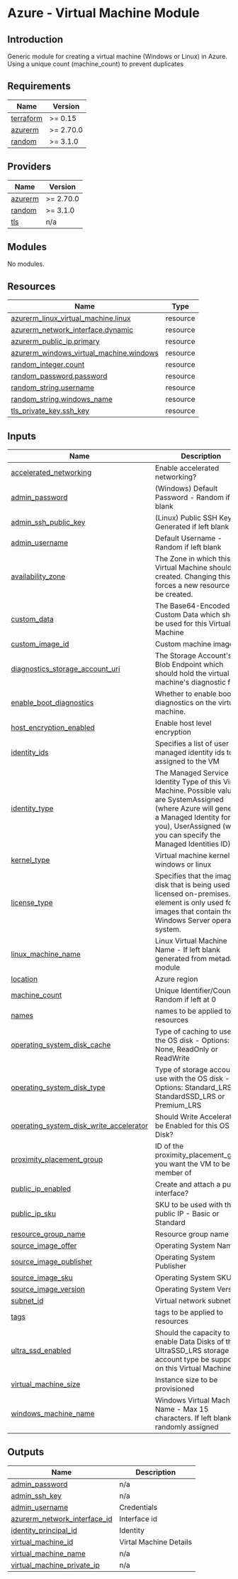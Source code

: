 # Azure - Virtual Machine Module

## Introduction
Generic module for creating a virtual machine (Windows or Linux) in Azure. 
Using a unique count (machine_count) to prevent duplicates
<br />

<!--- BEGIN_TF_DOCS --->
## Requirements

| Name | Version |
|------|---------|
| <a name="requirement_terraform"></a> [terraform](#requirement\_terraform) | >= 0.15 |
| <a name="requirement_azurerm"></a> [azurerm](#requirement\_azurerm) | >= 2.70.0 |
| <a name="requirement_random"></a> [random](#requirement\_random) | >= 3.1.0 |

## Providers

| Name | Version |
|------|---------|
| <a name="provider_azurerm"></a> [azurerm](#provider\_azurerm) | >= 2.70.0 |
| <a name="provider_random"></a> [random](#provider\_random) | >= 3.1.0 |
| <a name="provider_tls"></a> [tls](#provider\_tls) | n/a |

## Modules

No modules.

## Resources

| Name | Type |
|------|------|
| [azurerm_linux_virtual_machine.linux](https://registry.terraform.io/providers/hashicorp/azurerm/latest/docs/resources/linux_virtual_machine) | resource |
| [azurerm_network_interface.dynamic](https://registry.terraform.io/providers/hashicorp/azurerm/latest/docs/resources/network_interface) | resource |
| [azurerm_public_ip.primary](https://registry.terraform.io/providers/hashicorp/azurerm/latest/docs/resources/public_ip) | resource |
| [azurerm_windows_virtual_machine.windows](https://registry.terraform.io/providers/hashicorp/azurerm/latest/docs/resources/windows_virtual_machine) | resource |
| [random_integer.count](https://registry.terraform.io/providers/hashicorp/random/latest/docs/resources/integer) | resource |
| [random_password.password](https://registry.terraform.io/providers/hashicorp/random/latest/docs/resources/password) | resource |
| [random_string.username](https://registry.terraform.io/providers/hashicorp/random/latest/docs/resources/string) | resource |
| [random_string.windows_name](https://registry.terraform.io/providers/hashicorp/random/latest/docs/resources/string) | resource |
| [tls_private_key.ssh_key](https://registry.terraform.io/providers/hashicorp/tls/latest/docs/resources/private_key) | resource |

## Inputs

| Name | Description | Type | Default | Required |
|------|-------------|------|---------|:--------:|
| <a name="input_accelerated_networking"></a> [accelerated\_networking](#input\_accelerated\_networking) | Enable accelerated networking? | `bool` | `false` | no |
| <a name="input_admin_password"></a> [admin\_password](#input\_admin\_password) | (Windows) Default Password - Random if left blank | `string` | `""` | no |
| <a name="input_admin_ssh_public_key"></a> [admin\_ssh\_public\_key](#input\_admin\_ssh\_public\_key) | (Linux) Public SSH Key - Generated if left blank | `string` | `""` | no |
| <a name="input_admin_username"></a> [admin\_username](#input\_admin\_username) | Default Username - Random if left blank | `string` | `""` | no |
| <a name="input_availability_zone"></a> [availability\_zone](#input\_availability\_zone) | The Zone in which this Virtual Machine should be created. Changing this forces a new resource to be created. | `number` | `null` | no |
| <a name="input_custom_data"></a> [custom\_data](#input\_custom\_data) | The Base64-Encoded Custom Data which should be used for this Virtual Machine | `string` | `null` | no |
| <a name="input_custom_image_id"></a> [custom\_image\_id](#input\_custom\_image\_id) | Custom machine image ID | `string` | `null` | no |
| <a name="input_diagnostics_storage_account_uri"></a> [diagnostics\_storage\_account\_uri](#input\_diagnostics\_storage\_account\_uri) | The Storage Account's Blob Endpoint which should hold the virtual machine's diagnostic files. | `string` | `null` | no |
| <a name="input_enable_boot_diagnostics"></a> [enable\_boot\_diagnostics](#input\_enable\_boot\_diagnostics) | Whether to enable boot diagnostics on the virtual machine. | `bool` | `false` | no |
| <a name="input_host_encryption_enabled"></a> [host\_encryption\_enabled](#input\_host\_encryption\_enabled) | Enable host level encryption | `string` | `null` | no |
| <a name="input_identity_ids"></a> [identity\_ids](#input\_identity\_ids) | Specifies a list of user managed identity ids to be assigned to the VM | `list(string)` | `[]` | no |
| <a name="input_identity_type"></a> [identity\_type](#input\_identity\_type) | The Managed Service Identity Type of this Virtual Machine. Possible values are SystemAssigned (where Azure will generate a Managed Identity for you), UserAssigned (where you can specify the Managed Identities ID). | `string` | `"SystemAssigned"` | no |
| <a name="input_kernel_type"></a> [kernel\_type](#input\_kernel\_type) | Virtual machine kernel - windows or linux | `string` | `"linux"` | no |
| <a name="input_license_type"></a> [license\_type](#input\_license\_type) | Specifies that the image or disk that is being used was licensed on-premises. This element is only used for images that contain the Windows Server operating system. | `string` | `null` | no |
| <a name="input_linux_machine_name"></a> [linux\_machine\_name](#input\_linux\_machine\_name) | Linux Virtual Machine Name - If left blank generated from metadata module | `string` | `""` | no |
| <a name="input_location"></a> [location](#input\_location) | Azure region | `string` | n/a | yes |
| <a name="input_machine_count"></a> [machine\_count](#input\_machine\_count) | Unique Identifier/Count - Random if left at 0 | `number` | `0` | no |
| <a name="input_names"></a> [names](#input\_names) | names to be applied to resources | `map(string)` | n/a | yes |
| <a name="input_operating_system_disk_cache"></a> [operating\_system\_disk\_cache](#input\_operating\_system\_disk\_cache) | Type of caching to use on the OS disk - Options: None, ReadOnly or ReadWrite | `string` | `"ReadWrite"` | no |
| <a name="input_operating_system_disk_type"></a> [operating\_system\_disk\_type](#input\_operating\_system\_disk\_type) | Type of storage account to use with the OS disk - Options: Standard\_LRS, StandardSSD\_LRS or Premium\_LRS | `string` | `"StandardSSD_LRS"` | no |
| <a name="input_operating_system_disk_write_accelerator"></a> [operating\_system\_disk\_write\_accelerator](#input\_operating\_system\_disk\_write\_accelerator) | Should Write Accelerator be Enabled for this OS Disk? | `bool` | `false` | no |
| <a name="input_proximity_placement_group"></a> [proximity\_placement\_group](#input\_proximity\_placement\_group) | ID of the proximity\_placement\_group you want the VM to be a member of | `string` | `null` | no |
| <a name="input_public_ip_enabled"></a> [public\_ip\_enabled](#input\_public\_ip\_enabled) | Create and attach a public interface? | `bool` | `false` | no |
| <a name="input_public_ip_sku"></a> [public\_ip\_sku](#input\_public\_ip\_sku) | SKU to be used with this public IP - Basic or Standard | `string` | `"Standard"` | no |
| <a name="input_resource_group_name"></a> [resource\_group\_name](#input\_resource\_group\_name) | Resource group name | `string` | n/a | yes |
| <a name="input_source_image_offer"></a> [source\_image\_offer](#input\_source\_image\_offer) | Operating System Name | `string` | `null` | no |
| <a name="input_source_image_publisher"></a> [source\_image\_publisher](#input\_source\_image\_publisher) | Operating System Publisher | `string` | `null` | no |
| <a name="input_source_image_sku"></a> [source\_image\_sku](#input\_source\_image\_sku) | Operating System SKU | `string` | `null` | no |
| <a name="input_source_image_version"></a> [source\_image\_version](#input\_source\_image\_version) | Operating System Version | `string` | `"latest"` | no |
| <a name="input_subnet_id"></a> [subnet\_id](#input\_subnet\_id) | Virtual network subnet ID | `string` | n/a | yes |
| <a name="input_tags"></a> [tags](#input\_tags) | tags to be applied to resources | `map(string)` | n/a | yes |
| <a name="input_ultra_ssd_enabled"></a> [ultra\_ssd\_enabled](#input\_ultra\_ssd\_enabled) | Should the capacity to enable Data Disks of the UltraSSD\_LRS storage account type be supported on this Virtual Machine. | `bool` | `false` | no |
| <a name="input_virtual_machine_size"></a> [virtual\_machine\_size](#input\_virtual\_machine\_size) | Instance size to be provisioned | `string` | n/a | yes |
| <a name="input_windows_machine_name"></a> [windows\_machine\_name](#input\_windows\_machine\_name) | Windows Virtual Machine Name - Max 15 characters. If left blank randomly assigned | `string` | `""` | no |

## Outputs

| Name | Description |
|------|-------------|
| <a name="output_admin_password"></a> [admin\_password](#output\_admin\_password) | n/a |
| <a name="output_admin_ssh_key"></a> [admin\_ssh\_key](#output\_admin\_ssh\_key) | n/a |
| <a name="output_admin_username"></a> [admin\_username](#output\_admin\_username) | Credentials |
| <a name="output_azurerm_network_interface_id"></a> [azurerm\_network\_interface\_id](#output\_azurerm\_network\_interface\_id) | Interface id |
| <a name="output_identity_principal_id"></a> [identity\_principal\_id](#output\_identity\_principal\_id) | Identity |
| <a name="output_virtual_machine_id"></a> [virtual\_machine\_id](#output\_virtual\_machine\_id) | Virtal Machine Details |
| <a name="output_virtual_machine_name"></a> [virtual\_machine\_name](#output\_virtual\_machine\_name) | n/a |
| <a name="output_virtual_machine_private_ip"></a> [virtual\_machine\_private\_ip](#output\_virtual\_machine\_private\_ip) | n/a |

<!--- END_TF_DOCS --->
